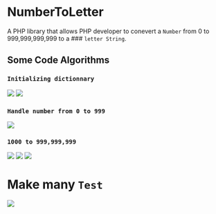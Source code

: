 # NumberToLetter
A PHP library that allows PHP developer to conevert a  `Number` from 0 to 999,999,999,999 to a ### `letter String`.

## Some Code Algorithms
### `Initializing dictionnary`
<img src="./assets/img/IMG_2468.jpeg">
<img src="./assets/img/IMG_2469.jpeg">

### `Handle number from 0 to 999`
<img src="./assets/img/IMG_2470.jpeg">

### `1000 to 999,999,999`
<img src="./assets/img/IMG_2472.jpeg">
<img src="./assets/img/IMG_2473.jpeg">
<img src="./assets/img/IMG_2474.png">

# Make many `Test`
<img src="./assets/img/IMG_2471.png">


